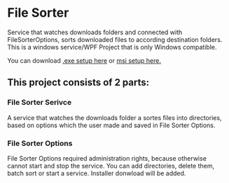 # File Sorter
Service that watches downloads folders and connected with FileSorterOptions, sorts downloaded files to according destination folders.
This is a windows service/WPF Project that is only Windows compatible.

You can download [.exe setup here](https://github.com/LukMRVC/FileSorterService/blob/master/File%20Sorter%20Setup/Release/setup.exe?raw=true) or [msi setup here.](https://github.com/LukMRVC/FileSorterService/blob/master/File%20Sorter%20Setup/Release/File%20Sorter%20Setup.msi?raw=true)
## This project consists of 2 parts:
### File Sorter Serivce
A service that watches the downloads folder a sortes files into directories, 
based on options which the user made and saved in File Sorter Options.

### File Sorter Options 
File Sorter Options required administration rights, because otherwise cannot start and stop the service.
You can add directories, delete them, batch sort or start a service.
Installer donwload will be added.
